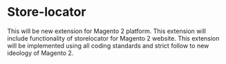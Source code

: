 # Store-locator
This will be new extension for Magento 2 platform. This extension will include functionality of storelocator for Magento 2 
website.
This extension will be implemented using all coding standards and strict follow to new ideology of Magento 2.
